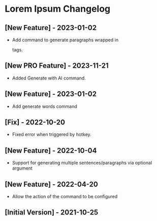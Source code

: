 # Lorem Ipsum Changelog

## [New Feature] - 2023-01-02

- Add command to generate paragraphs wrapped in <p> tags.

## [New PRO Feature] - 2023-11-21

- Added Generate with AI command.

## [New Feature] - 2023-01-02

- Add generate words command

## [Fix] - 2022-10-20

- Fixed error when triggered by hotkey.

## [New Feature] - 2022-10-04

- Support for generating multiple sentences/paragraphs via optional argument

## [New Feature] - 2022-04-20

- Allow the action of the command to be configured

## [Initial Version] - 2021-10-25
